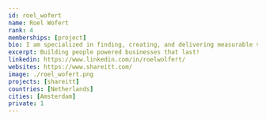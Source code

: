 ```yaml
---
id: roel_wofert
name: Roel Wofert
rank: 4
memberships: [project]
bio: I am specialized in finding, creating, and delivering measurable value. I enjoy helping organizations and executives to make a 'turn around' in their business (model) and a mind shift in their thinking and acting!
excerpt: Building people powered businesses that last!
linkedin: https://www.linkedin.com/in/roelwolfert/
websites: https://www.shareitt.com/
image: ./roel_wofert.png
projects: [shareitt]
countries: [Netherlands]
cities: [Amsterdam]
private: 1
---
```

